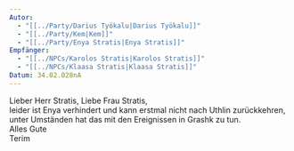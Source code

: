 ```yaml
---
Autor:
  - "[[../Party/Darius Työkalu|Darius Työkalu]]"
  - "[[../Party/Kem|Kem]]"
  - "[[../Party/Enya Stratis|Enya Stratis]]"
Empfänger:
  - "[[../NPCs/Karolos Stratis|Karolos Stratis]]"
  - "[[../NPCs/Klaasa Stratis|Klaasa Stratis]]"
Datum: 34.02.028nA
---
```


Lieber Herr Stratis, Liebe Frau Stratis,  
leider ist Enya verhindert und kann erstmal nicht nach Uthlin zurückkehren, unter Umständen hat das mit den Ereignissen in Grashk zu tun.  
Alles Gute  
Terim
